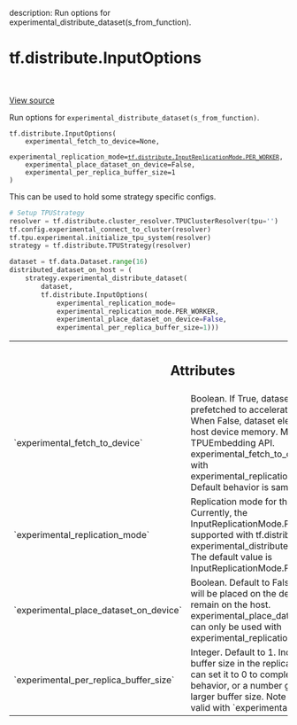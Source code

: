 description: Run options for experimental_distribute_dataset(s_from_function).

<div itemscope itemtype="http://developers.google.com/ReferenceObject">
<meta itemprop="name" content="tf.distribute.InputOptions" />
<meta itemprop="path" content="Stable" />
<meta itemprop="property" content="__new__"/>
</div>

# tf.distribute.InputOptions

<!-- Insert buttons and diff -->

<table class="tfo-notebook-buttons tfo-api nocontent" align="left">

</table>

<a target="_blank" class="external" href="/code/stable/tensorflow/python/distribute/distribute_lib.py">View source</a>



Run options for `experimental_distribute_dataset(s_from_function)`.

<pre class="devsite-click-to-copy prettyprint lang-py tfo-signature-link">
<code>tf.distribute.InputOptions(
    experimental_fetch_to_device=None,
    experimental_replication_mode=<a href="../../tf/distribute/InputReplicationMode.md#PER_WORKER"><code>tf.distribute.InputReplicationMode.PER_WORKER</code></a>,
    experimental_place_dataset_on_device=False,
    experimental_per_replica_buffer_size=1
)
</code></pre>



<!-- Placeholder for "Used in" -->

This can be used to hold some strategy specific configs.

```python
# Setup TPUStrategy
resolver = tf.distribute.cluster_resolver.TPUClusterResolver(tpu='')
tf.config.experimental_connect_to_cluster(resolver)
tf.tpu.experimental.initialize_tpu_system(resolver)
strategy = tf.distribute.TPUStrategy(resolver)

dataset = tf.data.Dataset.range(16)
distributed_dataset_on_host = (
    strategy.experimental_distribute_dataset(
        dataset,
        tf.distribute.InputOptions(
            experimental_replication_mode=
            experimental_replication_mode.PER_WORKER,
            experimental_place_dataset_on_device=False,
            experimental_per_replica_buffer_size=1)))
```



<!-- Tabular view -->
 <table class="responsive fixed orange">
<colgroup><col width="214px"><col></colgroup>
<tr><th colspan="2"><h2 class="add-link">Attributes</h2></th></tr>

<tr>
<td>
`experimental_fetch_to_device`<a id="experimental_fetch_to_device"></a>
</td>
<td>
Boolean. If True, dataset
elements will be prefetched to accelerator device memory. When False,
dataset elements are prefetched to host device memory. Must be False when
using TPUEmbedding API. experimental_fetch_to_device can only be used
with experimental_replication_mode=PER_WORKER. Default behavior is same as
setting it to True.
</td>
</tr><tr>
<td>
`experimental_replication_mode`<a id="experimental_replication_mode"></a>
</td>
<td>
Replication mode for the input function.
Currently, the InputReplicationMode.PER_REPLICA is only supported with
tf.distribute.MirroredStrategy.
experimental_distribute_datasets_from_function.
The default value is InputReplicationMode.PER_WORKER.
</td>
</tr><tr>
<td>
`experimental_place_dataset_on_device`<a id="experimental_place_dataset_on_device"></a>
</td>
<td>
Boolean. Default to False. When True,
dataset will be placed on the device, otherwise it will remain on the
host. experimental_place_dataset_on_device=True can only be used with
experimental_replication_mode=PER_REPLICA
</td>
</tr><tr>
<td>
`experimental_per_replica_buffer_size`<a id="experimental_per_replica_buffer_size"></a>
</td>
<td>
Integer. Default to 1. Indicates the
prefetch buffer size in the replica device memory. Users can set it
to 0 to completely disable prefetching behavior, or a number greater than
1 to enable larger buffer size. Note that this option is still
valid with `experimental_fetch_to_device=False`.
</td>
</tr>
</table>



